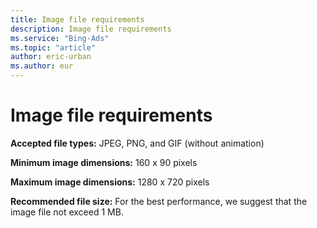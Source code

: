 ```yaml
---
title: Image file requirements
description: Image file requirements
ms.service: "Bing-Ads"
ms.topic: "article"
author: eric-urban
ms.author: eur
---
```


# Image file requirements

**Accepted file types:**       JPEG, PNG, and GIF (without animation)

**Minimum image dimensions:**       160 x 90 pixels

**Maximum image dimensions:**       1280 x 720 pixels

**Recommended file size:**       For the best performance, we suggest that the image file not exceed 1 MB.



